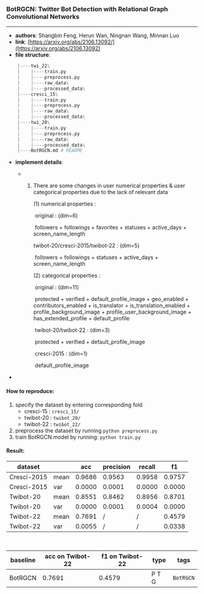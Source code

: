 ### BotRGCN: Twitter Bot Detection with Relational Graph Convolutional Networks

---

- **authors**: Shangbin Feng, Herun Wan, Ningnan Wang, Minnan Luo
- **link**: [https://arxiv.org/abs/2106.13092/](https://arxiv.org/abs/2106.13092)
- **file structure**: 

```python
    |----twi_22\
    |    |----train.py
    |    |----preprocess.py
    |    |----raw_data\
    |    |----processed_data\
    |----cresci_15\
    |    |----train.py
    |    |----preprocess.py
    |    |----raw_data\
    |    |----processed_data\
    |----twi_20\
    |    |----train.py
    |    |----preprocess.py
    |    |----raw_data\
    |    |----processed_data\
    |----BotRGCN.md # README
```

- **implement details**: 

  - 1. There are some changes in user numerical properties & user categorical properties due to the lack of relevant data
  
       (1)  numerical properties :
  
       ​       original : (dim=6)
  
       ​               followers + followings + favorites + statuses + active_days + screen_name_length 
  
       twibot-20/cresci-2015/twibot-22 : (dim=5)
  
       ​                followers + followings + statuses + active_days + screen_name_length
  
       (2)  categorical properties : 
  
       ​       original : (dim=11)
  
       ​                  protected + verified + default_profile_image + geo_enabled + contributors_enabled + is_translator +                 is_translation_enabled + profile_background_image + profile_user_background_image + has_extended_profile + default_profile
  
       ​       twibot-20/twibot-22 : (dim=3)
  
       ​                    protected + verified + default_profile_image
  
       ​     cresci-2015 : (dim=1)
  
       ​                    default_profile_image
  
- 

#### How to reproduce:

1. specify the dataset by entering corresponding fold
   - cresci-15 : `cresci_15/`
   - twibot-20 : `twibot_20/`
   - twibot-22 : `twibot_22/`
2. preprocess the dataset by running
   `python preprocess.py`
3. train BotRGCN model by running:
   `python train.py`


#### Result:

| dataset     |      | acc    | precision | recall | f1     |
| ----------- | ---- | ------ | --------- | ------ | ------ |
| Cresci-2015 | mean | 0.9686 | 0.9563    | 0.9958 | 0.9757 |
| Cresci-2015 | var  | 0.0000 | 0.0001    | 0.0000 | 0.0000 |
| Twibot-20   | mean | 0.8551 | 0.8462    | 0.8956 | 0.8701 |
| Twibot-20   | var  | 0.0000 | 0.0001    | 0.0004 | 0.0000 |
| Twibot-22   | mean | 0.7691 | /         | /      | 0.4579 |
| Twibot-22   | var  | 0.0055 | /         | /      | 0.0338 |




</br>


| baseline | acc on Twibot-22 | f1 on Twibot-22 | type | tags|
| -------- | ---------------- | --------------- | ---- | --- |
| BotRGCN |0.7691| 0.4579          |P T G|`BotRGCN`|

